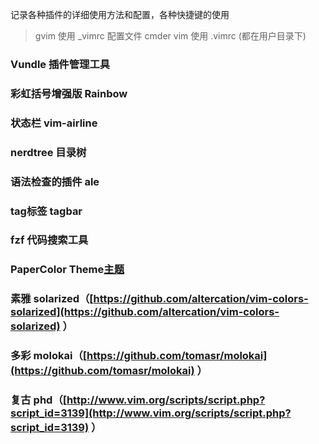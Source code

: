 记录各种插件的详细使用方法和配置，各种快捷键的使用

> gvim 使用 _vimrc 配置文件 cmder vim 使用 .vimrc  (都在用户目录下)


### Vundle  插件管理工具

### 彩虹括号增强版 Rainbow

### 状态栏 vim-airline
### nerdtree 目录树
### 语法检查的插件  ale

### tag标签 tagbar
### fzf 代码搜索工具  


### PaperColor Theme[主题](https://github.com/NLKNguyen/papercolor-theme.git)
### 素雅 solarized（[https://github.com/altercation/vim-colors-solarized](https://github.com/altercation/vim-colors-solarized) ）
### 多彩 molokai（[https://github.com/tomasr/molokai](https://github.com/tomasr/molokai) ）
### 复古 phd（[http://www.vim.org/scripts/script.php?script_id=3139](http://www.vim.org/scripts/script.php?script_id=3139) ）













